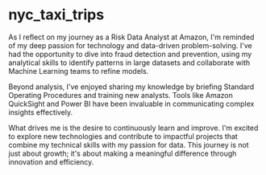 # nyc_taxi_trips
As I reflect on my journey as a Risk Data Analyst at Amazon, I'm reminded of my deep passion for technology and data-driven problem-solving. I've had the opportunity to dive into fraud detection and prevention, using my analytical skills to identify patterns in large datasets and collaborate with Machine Learning teams to refine models.

Beyond analysis, I've enjoyed sharing my knowledge by briefing Standard Operating Procedures and training new analysts. Tools like Amazon QuickSight and Power BI have been invaluable in communicating complex insights effectively.

What drives me is the desire to continuously learn and improve. I'm excited to explore new technologies and contribute to impactful projects that combine my technical skills with my passion for data. This journey is not just about growth; it's about making a meaningful difference through innovation and efficiency.
